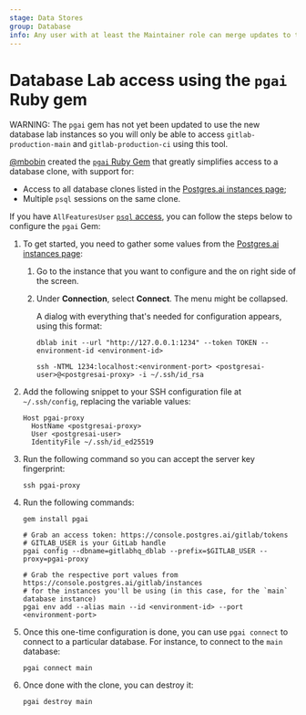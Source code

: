 ```yaml
---
stage: Data Stores
group: Database
info: Any user with at least the Maintainer role can merge updates to this content. For details, see https://docs.gitlab.com/ee/development/development_processes.html#development-guidelines-review.
---
```


# Database Lab access using the `pgai` Ruby gem

WARNING:
The `pgai` gem has not yet been updated to use the new database lab instances so you will only be able to access `gitlab-production-main` and `gitlab-production-ci` using this tool.

[@mbobin](https://gitlab.com/mbobin) created the [`pgai` Ruby Gem](https://gitlab.com/mbobin/pgai/#pgai) that
greatly simplifies access to a database clone, with support for:

- Access to all database clones listed in the [Postgres.ai instances page](https://console.postgres.ai/gitlab/instances);
- Multiple `psql` sessions on the same clone.

If you have `AllFeaturesUser` [`psql` access](database_lab.md#access-database-lab-engine),
you can follow the steps below to configure the `pgai` Gem:

1. To get started, you need to gather some values from the [Postgres.ai instances page](https://console.postgres.ai/gitlab/instances):

   1. Go to the instance that you want to configure and the on right side of the screen.
   1. Under **Connection**, select **Connect**. The menu might be collapsed.

      A dialog with everything that's needed for configuration appears, using this format:

      ```shell
      dblab init --url "http://127.0.0.1:1234" --token TOKEN --environment-id <environment-id>
      ```

      ```shell
      ssh -NTML 1234:localhost:<environment-port> <postgresai-user>@<postgresai-proxy> -i ~/.ssh/id_rsa
      ```

1. Add the following snippet to your SSH configuration file at `~/.ssh/config`, replacing the variable values:

   ```plaintext
   Host pgai-proxy
     HostName <postgresai-proxy>
     User <postgresai-user>
     IdentityFile ~/.ssh/id_ed25519
   ```

1. Run the following command so you can accept the server key fingerprint:

   ```shell
   ssh pgai-proxy
   ```

1. Run the following commands:

   ```shell
   gem install pgai

   # Grab an access token: https://console.postgres.ai/gitlab/tokens
   # GITLAB_USER is your GitLab handle
   pgai config --dbname=gitlabhq_dblab --prefix=$GITLAB_USER --proxy=pgai-proxy

   # Grab the respective port values from https://console.postgres.ai/gitlab/instances
   # for the instances you'll be using (in this case, for the `main` database instance)
   pgai env add --alias main --id <environment-id> --port <environment-port>
   ```

1. Once this one-time configuration is done, you can use `pgai connect` to connect to a particular database. For
   instance, to connect to the `main` database:

   ```shell
   pgai connect main
   ```

1. Once done with the clone, you can destroy it:

   ```shell
   pgai destroy main
   ```
